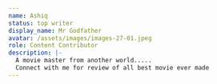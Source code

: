 ```yaml
---
name: Ashiq
status: top writer
display_name: Mr Godfather
avatar: /assets/images/images-27-01.jpeg
role: Content Contributor
description: |-
  A movie master from another world.....
  Connect with me for review of all best movie ever made
---
```


